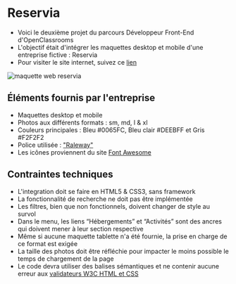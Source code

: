 # Reservia
- Voici le deuxième projet du parcours Développeur Front-End d'OpenClassrooms
- L'objectif était d'intégrer les maquettes desktop et mobile d'une entreprise fictive : Reservia
- Pour visiter le site internet, suivez ce [lien](https://jeireme.github.io/JeremiePiard_2_14062021/)

![maquette web reservia](https://puu.sh/IcFku/c78f3e43eb.jpg)

## Éléments fournis par l'entreprise
- Maquettes desktop et mobile
- Photos aux différents formats : sm, md, l & xl
- Couleurs principales : Bleu #0065FC, Bleu clair #DEEBFF et Gris #F2F2F2
- Police utilisée : ["Raleway"](https://fonts.google.com/specimen/Raleway)
- Les icônes proviennent du site [Font Awesome](https://fontawesome.com/)

## Contraintes techniques
- L'integration doit se faire en HTML5 & CSS3, sans framework
- La fonctionnalité de recherche ne doit pas être implémentée
- Les filtres, bien que non fonctionnels, doivent changer de style au survol
- Dans le menu, les liens “Hébergements” et “Activités” sont des ancres qui doivent mener à leur section respective
- Même si aucune maquette tablette n'a été fournie, la prise en charge de ce format est exigée
- La taille des photos doit être réfléchie pour impacter le moins possible le temps de chargement de la page
- Le code devra utiliser des balises sémantiques et ne contenir aucune erreur aux [validateurs W3C HTML et CSS](https://validator.w3.org/nu/?doc=https%3A%2F%2Fmathisbarre.github.io%2FMathisBarre_2_14102020%2F)
